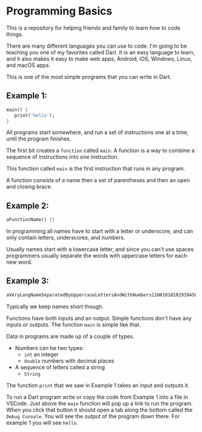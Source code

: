 # Programming Basics

This is a repository for helping friends and family to learn how to code things.

There are many different languages you can use to code. I'm going to be teaching you one of my favorites called Dart. It is an easy language to learn, and it also makes it easy to make web apps, Android, iOS, Windows, Linux, and macOS apps.


This is one of the most simple programs that you can write in Dart.

## Example 1:
```dart
main() {
   print('hello');
}
```
All programs start somewhere, and run a set of instructions one at a time, until the program finishes.

The first bit creates a `function` called `main`.
A function is a way to combine a sequence of instructions into one instruction.

This function called `main` is the first instruction that runs in any program.

A function consists of a name then a set of parentheses and then an open and closing brace.

## Example 2:
```dart
aFunctionName() {}
```

In programming all names have to start with a letter or underscore, and can only contain letters, underscores, and numbers.

Usually names start with a lowercase letter, and since you can't use spaces programmers usually separate the words with uppercase letters for each new word.

## Example 3:
```dart
aVeryLongNameSeparatedByUppercaseLettersAndWithNumbers11001010102939458568
```

Typically we keep names short though.

Functions have both inputs and an output. Simple functions don't have any inputs or outputs.
The function `main` is simple like that.

Data in programs are made up of a couple of types.
* Numbers can be two types:
   * `int` an integer 
   * `double` numbers with decimal places
* A sequence of letters called a string
   * `String` 
   
The function `print` that we saw in Example 1 takes an input and outputs it.

To run a Dart program write or copy the code from Example 1 into a file in VSCode. Just above the `main` function will pop up a link to run the program. When you click that button it should open a tab along the bottom called the `Debug Console`. You will see the output of the program down there. For example 1 you will see `hello`.



